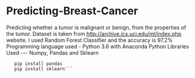 # Predicting-Breast-Cancer
Predicting whether a tumor is malignant or benign, from the properties of the tumor.
Dataset is taken from http://archive.ics.uci.edu/ml/index.php website.
I used Random Forest Classifier and the accuracy is 97.2%
Programming language used - Python 3.6 with Anaconda
Python Libraries Used --- Numpy, Pandas and Sklearn

```pip install numpy
   pip install pandas
   pip install sklearn```

